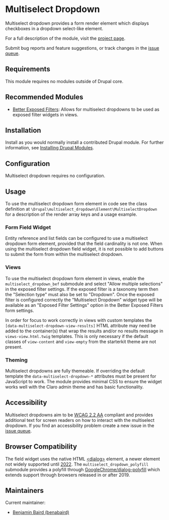 # Multiselect Dropdown

Multiselect dropdown provides a form render element which displays checkboxes in
a dropdown select-like element.

For a full description of the module, visit the
[project page](https://www.drupal.org/project/multiselect_dropdown).

Submit bug reports and feature suggestions, or track changes in the
[issue queue](https://www.drupal.org/project/issues/search/multiselect_dropdown).

## Requirements

This module requires no modules outside of Drupal core.

## Recommended Modules

- [Better Exposed Filters](https://www.drupal.org/project/better_exposed_filters):
  Allows for multiselect dropdowns to be used as exposed filter widgets in 
  views.

## Installation

Install as you would normally install a contributed Drupal module. For further
information, see
[Installing Drupal Modules](https://www.drupal.org/docs/extending-drupal/installing-drupal-modules).

## Configuration

Multiselect dropdown requires no configuration.

## Usage

To use the multiselect dropdown form element in code see the class definition 
at `\Drupal\multiselect_dropdown\Element\MultiselectDropdown` for a description
of the render array keys and a usage example.

### Form Field Widget

Entity reference and list fields can be configured to use a multiselect 
dropdown form element, provided that the field cardinality is not one. When
using the multiselect dropdown field widget, it is not possible to add buttons
to submit the form from within the multiselect dropdown.

### Views

To use the multiselect dropdown form element in views, enable the 
`multiselect_dropdown_bef` submodule and select "Allow multiple selections" in
the exposed filter settings. If the exposed filter is a taxonomy term then the
"Selection type" must also be set to "Dropdown". Once the exposed filter is
configured correctly the "Multiselect Dropdown" widget type will be available as
an "Exposed Filter Settings" option in the Better Exposed Filters form settings.

In order for focus to work correctly in views with custom templates the
`[data-multiselect-dropdown-view-results]` HTML attribute may need be added to 
the container(s) that wrap the results and/or no results message in 
`views-view.html.twig` templates. This is only necessary if the default classes
of `view-content` and `view-empty` from the starterkit theme are not present.

### Theming

Multiselect dropdowns are fully themeable. If overriding the default template 
the `data-multiselect-dropdown-*` attributes must be present for JavaScript to
work. The module provides minimal CSS to ensure the widget works well with the 
Claro admin theme and has basic functionality.

## Accessibility

Multiselect dropdowns aim to be [WCAG 2.2 AA](https://www.w3.org/TR/WCAG22/)
compliant and provides additional text for screen readers on how to interact
with the multiselect dropdown. If you find an accessibility problem create a new
issue in the 
[issue queue](https://www.drupal.org/project/issues/search/multiselect_dropdown).

## Browser Compatibility

The field widget uses the native HTML
[\<dialog\>](https://developer.mozilla.org/en-US/docs/Web/HTML/Element/dialog)
element, a newer element not widely supported until 
[2022](https://developer.mozilla.org/en-US/docs/Web/HTML/Element/dialog#browser_compatibility).
The `multiselect_dropdown_polyfill` submodule provides a polyfill through
[GoogleChrome/dialog-polyfill](https://github.com/GoogleChrome/dialog-polyfill)
which extends support through browsers released in or after 2019.

## Maintainers

Current maintainer:
- [Benjamin Baird (benabaird)](https://www.drupal.org/u/benabaird)

